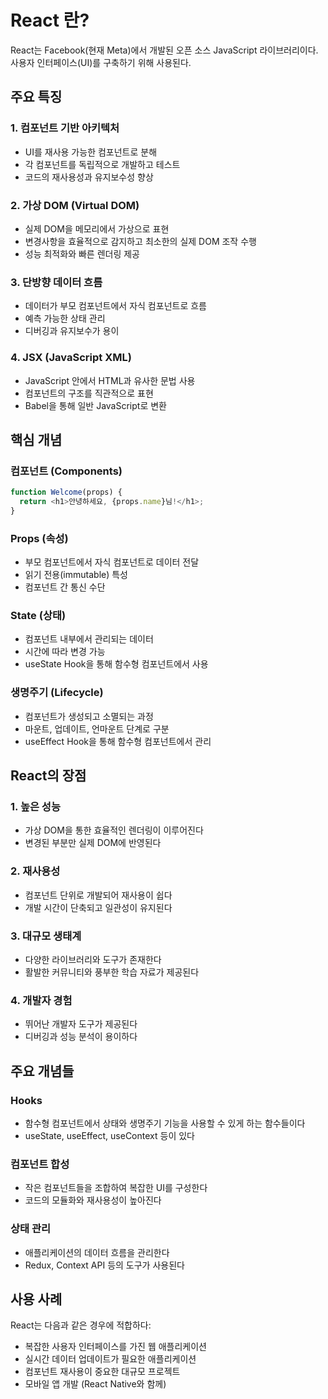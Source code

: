 # React 란?

React는 Facebook(현재 Meta)에서 개발된 오픈 소스 JavaScript 라이브러리이다. 사용자 인터페이스(UI)를 구축하기 위해 사용된다.

## 주요 특징

### 1. 컴포넌트 기반 아키텍처
- UI를 재사용 가능한 컴포넌트로 분해
- 각 컴포넌트를 독립적으로 개발하고 테스트
- 코드의 재사용성과 유지보수성 향상

### 2. 가상 DOM (Virtual DOM)
- 실제 DOM을 메모리에서 가상으로 표현
- 변경사항을 효율적으로 감지하고 최소한의 실제 DOM 조작 수행
- 성능 최적화와 빠른 렌더링 제공

### 3. 단방향 데이터 흐름
- 데이터가 부모 컴포넌트에서 자식 컴포넌트로 흐름
- 예측 가능한 상태 관리
- 디버깅과 유지보수가 용이

### 4. JSX (JavaScript XML)
- JavaScript 안에서 HTML과 유사한 문법 사용
- 컴포넌트의 구조를 직관적으로 표현
- Babel을 통해 일반 JavaScript로 변환

## 핵심 개념

### 컴포넌트 (Components)
```javascript
function Welcome(props) {
  return <h1>안녕하세요, {props.name}님!</h1>;
}
```

### Props (속성)
- 부모 컴포넌트에서 자식 컴포넌트로 데이터 전달
- 읽기 전용(immutable) 특성
- 컴포넌트 간 통신 수단

### State (상태)
- 컴포넌트 내부에서 관리되는 데이터
- 시간에 따라 변경 가능
- useState Hook을 통해 함수형 컴포넌트에서 사용

### 생명주기 (Lifecycle)
- 컴포넌트가 생성되고 소멸되는 과정
- 마운트, 업데이트, 언마운트 단계로 구분
- useEffect Hook을 통해 함수형 컴포넌트에서 관리

## React의 장점

### 1. 높은 성능
- 가상 DOM을 통한 효율적인 렌더링이 이루어진다
- 변경된 부분만 실제 DOM에 반영된다

### 2. 재사용성
- 컴포넌트 단위로 개발되어 재사용이 쉽다
- 개발 시간이 단축되고 일관성이 유지된다

### 3. 대규모 생태계
- 다양한 라이브러리와 도구가 존재한다
- 활발한 커뮤니티와 풍부한 학습 자료가 제공된다

### 4. 개발자 경험
- 뛰어난 개발자 도구가 제공된다
- 디버깅과 성능 분석이 용이하다

## 주요 개념들

### Hooks
- 함수형 컴포넌트에서 상태와 생명주기 기능을 사용할 수 있게 하는 함수들이다
- useState, useEffect, useContext 등이 있다

### 컴포넌트 합성
- 작은 컴포넌트들을 조합하여 복잡한 UI를 구성한다
- 코드의 모듈화와 재사용성이 높아진다

### 상태 관리
- 애플리케이션의 데이터 흐름을 관리한다
- Redux, Context API 등의 도구가 사용된다

## 사용 사례

React는 다음과 같은 경우에 적합하다:

- 복잡한 사용자 인터페이스를 가진 웹 애플리케이션
- 실시간 데이터 업데이트가 필요한 애플리케이션
- 컴포넌트 재사용이 중요한 대규모 프로젝트
- 모바일 앱 개발 (React Native와 함께)